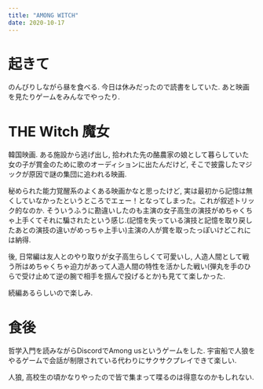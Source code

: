 ```yaml
---
title: "AMONG WITCH"
date: 2020-10-17
---
```


# 起きて
のんびりしながら昼を食べる. 今日は休みだったので読書をしていた. あと映画を見たりゲームをみんなでやったり.

# THE Witch 魔女
韓国映画. ある施設から逃げ出し, 拾われた先の酪農家の娘として暮らしていた女の子が賞金のために歌のオーディションに出たんだけど, そこで披露したマジックが原因で謎の集団に追われる映画.

秘められた能力覚醒系のよくある映画かなと思ったけど, 実は最初から記憶は無くしていなかったというところでエェー！となってしまった。これが叙述トリック的なのか. そういうふうに勘違いしたのも主演の女子高生の演技がめちゃくちゃ上手くてそれに騙されたという感じ.(記憶を失っている演技と記憶を取り戻したあとの演技の違いがめっちゃ上手い)主演の人が賞を取ったっぽいけどこれには納得.

後, 日常編は友人とのやり取りが女子高生らしくて可愛いし, 人造人間として戦う所はめちゃくちゃ迫力があって人造人間の特性を活かした戦い(弾丸を手のひらで受け止めて逆の腕で相手を掴んで投げるとか)も見てて楽しかった.

続編あるらしいので楽しみ.

# 食後
哲学入門を読みながらDiscordでAmong usというゲームをした. 宇宙船で人狼をやるゲームで会話が制限されている代わりにサクサクプレイできて楽しい.

人狼, 高校生の頃かなりやったので皆で集まって喋るのは得意なのかもしれない.